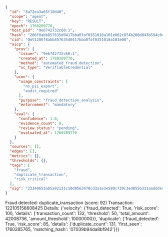 ```json
{
  "id": "8a72ea3a65f10d40",
  "scope": "agent",
  "key": "RESULT",
  "epoch": 1760289770,
  "host_pid": "9e6742732c60:1",
  "hash": "286f8abb857635d0417bba0faf0351018a101e002c8f4b200d843b594c04bd2a",
  "cid": "QmV1286f8abb857635d0417bba0faf0351018a101e00",
  "aicp": {
    "prov": {
      "issuer": "9e6742732c60:1",
      "created_at": 1760289770,
      "method": "automated_fraud_detection",
      "vc_type": "VerifiableCredential"
    },
    "ucon": {
      "usage_constraints": [
        "no_pii_export",
        "audit_required"
      ],
      "purpose": "fraud_detection_analysis",
      "enforcement": "mandatory"
    },
    "eval": {
      "confidence": 1.0,
      "evidence_count": 0,
      "review_status": "pending",
      "evaluated_at": 1760289770
    }
  },
  "sources": [],
  "edges": [],
  "metrics": {},
  "thresholds": {},
  "tags": [
    "fraud",
    "duplicate_transaction",
    "risk_critical"
  ],
  "sig": "23340653ab5a92131c10d8563470cd3a1e3e580c739c3ed855b331aaddde479f"
}
```

Fraud detected: duplicate_transaction (score: 92)
Transaction: 122105156608425
Details: {'velocity': {'fraud_detected': True, 'risk_score': 100, 'details': {'transaction_count': 132, 'threshold': 50, 'total_amount': 42008736, 'amount_threshold': 10000000}}, 'duplicate': {'fraud_detected': True, 'risk_score': 85, 'details': {'duplicate_count': 131, 'first_seen': 1760285765, 'matching_hash': '07039b94da8bf942'}}}